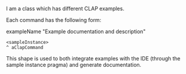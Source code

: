 I am a class which has different CLAP examples.

Each command has the following form:

exampleName
	"Example documentation and description"

	<sampleInstance>
	^ aClapCommand
	
This shape is used to both integrate examples with the IDE (through the sample instance pragma) and generate documentation.